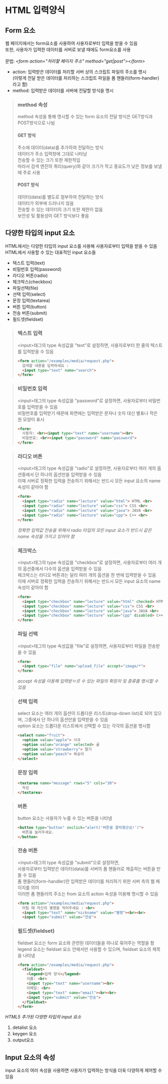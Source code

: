 <h1>HTML 입력양식</h1>
<h2>Form 요소</h2>

<p>
  웹 페이지에서는 form요소를 사용하여 사용자로부터 입력을 받을 수 있음<br>
  또한, 사용자가 입력한 데이터를 서버로 보낼 때에도 form요소를 사용<br><br>
  문법: <i>&lt;form action="처리할 페이지 주소" method="get|post"&gt;&lt;/form&gt;</i><br>
  <ul>
    <li>
      action: 입력받은 데이터를 처리할 서버 상의 스크립트 파일의 주소를 명시<br>
      (이렇게 전달 받은 데이터를 처리하는 스크립트 파일을 폼 핸들러(form-handler)라고 함)
    </li>
    <li>method: 입력받은 데이터를 서버에 전달할 방식을 명시</li>
  </ul>
</p>
<blockquote>
  <h3>method 속성</h3>
  <p>
    method 속성을 통해 명시할 수 있는 form 요소의 전달 방식은 GET방식과 POST방식으로 나뉨<br>
    <h4>GET 방식</h4>
    <p> 
      주소에 데이터(data)를 추가하여 전달하는 방식<br>
      데이터가 주소 입력창에 그대로 나타남<br>
      전송할 수 있는 크기 또한 제한적임<br>
      따라서 검색 엔진의 쿼리(query)와 같이 크기가 작고 중요도가 낮은 정보를 보낼 때 주로 사용
    </p>
    <h4>POST 방식</h4>
    <p>
      데이터(data)를 별도로 첨부하여 전달하는 방식<br>
      데이터가 외부에 드러나지 않음<br>
      전송할 수 있는 데이터의 크기 또한 제한이 없음<br>
      보안성 및 활용성이 GET 방식보다 좋음<br>    
   </p>
</blockquote>

<h2>다양한 타입의 input 요소</h2>
<p>
  HTML에서는 다양한 타입의 input 요소를 사용해 사용자로부터 입력을 받을 수 있음<br>
  HTML에서 사용할 수 있는 대표적인 input 요소들
  
  <ul>
    <li>텍스트 입력(text)</li>
    <li>비밀번호 입력(password)</li>
    <li>라디오 버튼(radio)</li>
    <li>체크박스(checkbox)</li>
    <li>파일선택(file)</li>
    <li>선택 입력(select)</li>
    <li>문장 입력(textarea)</li>
    <li>버튼 입력(button)</li>
    <li>전송 버튼(submit)</li>
    <li>필드셋(fieldset)</li>
  </ul>
</p>
<blockquote>
  <h3>텍스트 입력</h3>
  <p>&lt;input&gt;태그의 type 속성값을 "text"로 설정하면, 사용자로부터 한 줄의 텍스트를 입력받을 수 있음</p>
  
  ```html
  <form action="/examples/media/request.php">
    검색할 내용을 입력하세요 :
    <input type="text" name="search">
  </form>
  ```
</blockquote>

<blockquote>
  <h3>비밀번호 입력</h3>
  <p>
    &lt;input&gt;태그의 type 속성값을 "password"로 설정하면, 사용자로부터 비밀번호를 입력받을 수 있음<br>
    비밀번호를 입력받기 때문에 화면에는 입력받은 문자나 숫자 대신 별표나 작은 원 모양이 표시
  </p>
  
  ```html
  <form>
    사용자: <br><input type="text" name="username"><br>
    비밀번호: <br><input type="password" name="password">
  </form>
  ```
</blockquote>

<blockquote>
  <h3>라디오 버튼</h3>
  <p>
    &lt;input&gt;태그의 type 속성값을 "radio"로 설정하면, 사용자로부터 여러 개의 옵션중에서 단 하나의 옵션만을 입력받을 수 있음<br>
    이때 서버로 정확한 입력을 전송하기 위해서는 반드시 모든 input 요소의 name 속성이 같아야 함
  </p>
  
  ```html
  <form>
    <input type="radio" name="lecture" value="html"> HTML <br>
    <input type="radio" name="lecture" value="css"> CSS <br>
    <input type="radio" name="lecture" value="java"> JAVA <br>
    <input type="radio" name="lecture" value="cpp"> C++ <br>
  </form>
  ```
  <i>정확한 입력값 전송을 위해서 radio 타입의 모든 input 요소가 반드시 같은 name 속성을 가지고 있어야 함</i>
  
</blockquote>

<blockquote>
  <h3>체크박스</h3>
  <p>
    &lt;input&gt;태그의 type 속성값을 "checkbox"로 설정하면, 사용자로부터 여러 개의 옵션중에서 다수의 옵션을 입력받을 수 있음<br>
    체크박스는 라디오 버튼과는 달리 여러 개의 옵션을 한 번에 입력받을 수 있음<br>
    이때 서버로 정확한 입력을 전송하기 위해서는 반드시 모든 input 요소의 name 속성이 같아야 함
  </p>
  
  ```html
  <form>
    <input type="checkbox" name="lecture" value="html" checked> HTML <br>
    <input type="checkbox" name="lecture" value="css"> CSS <br>
    <input type="checkbox" name="lecture" value="java"> JAVA <br>
    <input type="checkbox" name="lecture" value="cpp" disabled> C++
  </form>
  ```
</blockquote>
  
<blockquote>
  <h3>파일 선택</h3>
  <p>
    &lt;input&gt;태그의 type 속성값을 "file"로 설정하면, 사용자로부터 파일을 전송받을 수 있음
  </p>
  
  ```html
  <form>
    <input type="file" name="upload_file" accept="image/*">
  </form>
  ```
  <i>accept 속성을 이용해 입력받ㅇ르 수 있는 파일의 확장자 및 종류를 명시할 수 있음</i>
</blockquote>

<blockquote>
  <h3>선택 입력</h3>
  <p>
    select 요소는 여러 개의 옵션이 드롭다운 리스트(drop-down list)로 되어 있으며, 그중에서 단 하나의 옵션만을 입력받을 수 있음<br>
    option 요소는 드롭다운 리스트에서 선택할 수 있는 각각의 옵션을 명시함
  </p>
  
  ```html
  <select name="fruit">
    <option value="apple"> 사과
    <option value="orange" selected> 귤
    <option value="strawberry"> 딸기
    <option value="peach"> 복숭아
  </select>
  ```
</blockquote>
<blockquote>
  <h3>문장 입력</h3>
  
  ```html
  <textarea name="message" rows="5" cols="30">
    작성
  </textarea>
  ```
</blockquote>

<blockquote>
  <h3>버튼</h3>
  <p>
    button 요소는 사용자가 누를 수 있는 버튼을 나타냄
  </p>
   
  ```html
  <button type="button" onclick="alert('버튼을 클릭했군요!')">
    버튼을 눌러주세요.
  </button>
  ```
</blockquote> 

<blockquote>
  <h3>전송 버튼</h3>
  <p>
    &lt;input&gt;태그의 type 속성값을 "submit"으로 설정하면, <br>
    사용자로부터 입력받은 데이터(data)를 서버의 폼 핸들러로 제출하는 버튼을 만들 수 있음 <br>
    폼 핸들러(form-handler)란 입력받은 데이터를 처리하기 위한 서버 측의 웹 페이지를 의미 <br>
    이러한 폼 핸들러의 주소는 from 요소의 action 속성을 이용해 명시할 수 있음
  </p>
  
  ```html
  <form action="/examples/media/request.php">
    어릴 때 자신의 별명을 적어주세요 : <br>
    <input type="text" name="nickname" value="별명"><br><br>
    <input type="submit" value="전송">
  ```
   
</blockquote> 


<blockquote>
  <h3>필드셋(fieldset)</h3>
  <p>
    fieldset 요소는 form 요소와 관련된 데이터들을 하나로 묶어주는 역할을 함<br>
    legend 요소는 fieldset 요소 안에서만 사용할 수 있으며, fieldset 요소의 제목을 나타냄
  </p>
  
  ```html
  <form action="/examples/media/request.php">
    <fieldset>
      <legend>입력 양식</legend>
      이름: <br>
      <input type="text" name="username"><br>
      이메일: <br>
      <input type="text" name="email"><br><br>
      <input type="submit" value="전송">
    </fieldset>
  </form>
  ```
</blockquote> 
<i>HTML5 추가된 다양한 타입의 input 요소</i>

1. detalist 요소
2. keygen 요소
3. output요소

<h2>Input 요소의 속성</h2>
<p>input 요소의 여러 속성을 사용하면 사용자가 입력하는 방식을 더욱 다양하게 제어할 수 있음</p>
                                                       
